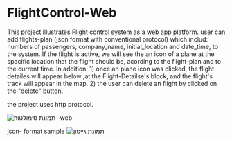 # FlightControl-Web


This project illustrates Flight control system as a web app platform. user can add flights-plan (json format with conventional protocol) which includ: numbers of passengers, company_name, initial_location and date_time,  to the system.
If the flight is active, we will see the an icon of a plane at the spacific location that the filght should be, acording to the flight-plan and to the current time.
In addition:
             1) once an plane icon was clicked, the flight detailes will appear below ,at the Flight-Detailse's block, and the flight's track will appear in the map.
             2) the user can delete an flight by clicked on the "delete" button.
             
the project uses http protocol.
  




![תמונת סימולטור -web](https://user-images.githubusercontent.com/59335973/88072345-99359e80-cb7d-11ea-9696-79120c2173c7.jpg)

json- format sample
![תמונת גייסון](https://user-images.githubusercontent.com/59335973/88072588-e3b71b00-cb7d-11ea-9b8c-78d29a719b5f.jpg)

